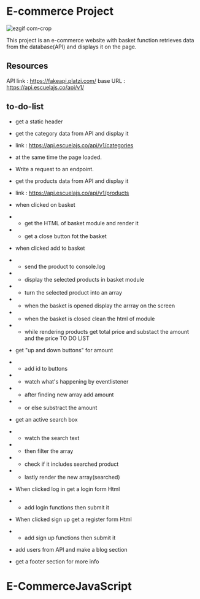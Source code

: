 # E-commerce Project
![ezgif com-crop](https://github.com/disconnectuss/E-CommerceJavaScript/assets/129686850/bb5d8413-21af-4308-a5e6-0a67f7a3b0b2)


This project is an e-commerce website with basket function retrieves data from the database(API) and displays it on the page.


## Resources
API link : https://fakeapi.platzi.com/
base URL : https://api.escuelajs.co/api/v1/


## to-do-list
- get a static header

- get the category data from API and display it 
- link : https://api.escuelajs.co/api/v1/categories 
- at the same time the page loaded.
- Write a request to an endpoint.

- get the products data from API and display it 
- link : https://api.escuelajs.co/api/v1/products

- when clicked on basket
- - get the HTML of basket module and render it 
- - get a close button fot the basket

- when clicked add to basket
- - send the product to console.log
- - display the selected products in basket module
- - turn the selected product into an array
- - when the basket is opened display the arrray on the screen 
- - when the basket is closed clean the html of module
- - while rendering products get total price and substact the amount and the price
TO DO LIST
- get "up and down buttons" for amount 
- - add id to buttons
- - watch what's happening by eventlistener
- - after finding new array add amount
- - or else substract the amount

- get an active search box
- - watch the search text
- - then filter the array
- - check if it includes searched product
- - lastly render the new array(searched)

- When clicked log in get a login form Html 
- - add login functions then submit it

- When clicked sign up get a register form Html 
- - add sign up functions then submit it

- add users from API and make a blog section 

- get a footer section for more info

# E-CommerceJavaScript
